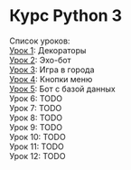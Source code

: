 # Курс Python 3

Список уроков:  
[Урок 1](lesson01_decorators): Декораторы  
[Урок 2](lesson02_echobot): Эхо-бот  
[Урок 3](lesson03_city_game): Игра в города  
[Урок 4](lesson04_menu_buttons): Кнопки меню  
[Урок 5](lesson05_sql_bot): Бот с базой данных  
Урок 6: TODO  
Урок 7: TODO  
Урок 8: TODO  
Урок 9: TODO  
Урок 10: TODO  
Урок 11: TODO  
Урок 12: TODO  
